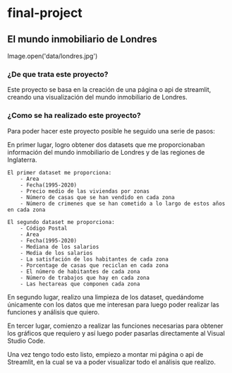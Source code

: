 # final-project

## El mundo inmobiliario de Londres 

Image.open('data/londres.jpg')

### ¿De que trata este proyecto?

Este proyecto se basa en la creación de una página o api de streamlit, creando una visualización del mundo inmobiliario de Londres.

### ¿Como se ha realizado este proyecto?

Para poder hacer este proyecto posible he seguido una serie de pasos:

En primer lugar, logro obtener dos datasets que me proporcionaban información del mundo inmobiliario de Londres y de las regiones de Inglaterra.

    El primer dataset me proporciona:
        - Area
        - Fecha(1995-2020)
        - Precio medio de las viviendas por zonas
        - Número de casas que se han vendido en cada zona
        - Número de crimenes que se han cometido a lo largo de estos años en cada zona
        
    El segundo dataset me proporciona:
        - Código Postal
        - Area
        - Fecha(1995-2020)
        - Mediana de los salarios
        - Media de los salarios
        - La satisfación de los habitantes de cada zona
        - Porcentage de casas que reciclan en cada zona
        - El número de habitantes de cada zona
        - Número de trabajos que hay en cada zona
        - Las hectareas que componen cada zona

En segundo lugar, realizo una limpieza de los dataset, quedándome únicamente con los datos que me interesan para luego poder realizar las funciones y análisis que quiero.

En tercer lugar, comienzo a realizar las funciones necesarias para obtener los gráficos que requiero y así luego poder pasarlas directamente al Visual Studio Code.

Una vez tengo todo esto listo, empiezo a montar mi página o api de Streamlit, en la cual se va a poder visualizar todo el análisis que realizo. 



